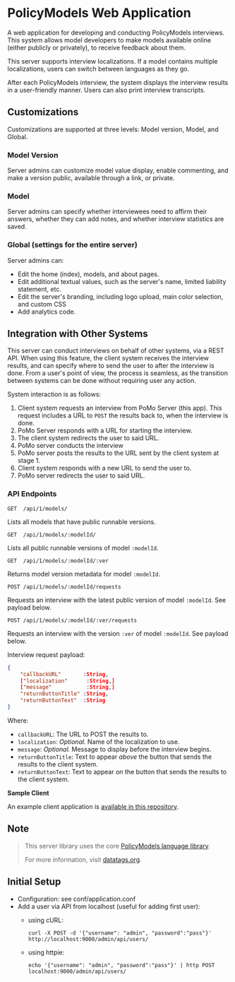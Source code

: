 # PolicyModels Web Application

A web application for developing and conducting PolicyModels interviews. This system allows model developers to make models available online (either publicly or privately), to receive feedback about them.

This server supports interview localizations. If a model contains multiple localizations, users can switch between languages as they go.

After each PolicyModels interview, the system displays the interview results in a user-friendly manner. Users can also print interview transcripts.


## Customizations

Customizations are supported at three levels: Model version, Model, and Global.

### Model Version

Server admins can customize model value display, enable commenting, and make a version public, available through a link, or private.

### Model

Server admins can specify whether interviewees need to affirm their answers, whether they can add notes, and whether interview statistics are saved.

### Global (settings for the entire server)

Server admins can:

* Edit the home (index), models, and about pages.
* Edit additional textual values, such as the server's name, limited liability statement, etc.
* Edit the server's branding, including logo upload, main color selection, and custom CSS
* Add analytics code.

## Integration with Other Systems

This server can conduct interviews on behalf of other systems, via a REST API. When using this feature, the client system receives the interview results, and can specify where to send the user to after the interview is done. From a user's point of view, the process is seamless, as the transition between systems can be done without requiring user any action.

System interaction is as follows:
1. Client system requests an interview from PoMo Server (this app). This request includes a URL to `POST` the results back to, when the interview is done.
2. PoMo Server responds with a URL for starting the interview.
3. The client system redirects the user to said URL.
4. PoMo server conducts the interview
5. PoMo server posts the results to the URL sent by the client system at stage 1.
6. Client system responds with a new URL to send the user to.
7. PoMo server redirects the user to said URL.

### API Endpoints

`GET  /api/1/models/`

Lists all models that have public runnable versions.

`GET  /api/1/models/:modelId/`

Lists all public runnable versions of model `:modelId`.

`GET  /api/1/models/:modelId/:ver`

Returns model version metadata for model `:modelId`.

`POST /api/1/models/:modelId/requests`

Requests an interview with the latest public version of model `:modelId`. See payload below.

`POST /api/1/models/:modelId/:ver/requests`

Requests an interview with the version `:ver` of model `:modelId`. See payload below.

Interview request payload:

```json
{
    "callbackURL"       :String,
    ["localization"      :String,]
    ["message"           :String,]
    "returnButtonTitle" :String,
    "returnButtonText"  :String
}
```

Where: 

* `callbackURL`: The URL to POST the results to.
* `localization`: _Optional._ Name of the localization to use.
* `message`: _Optional._ Message to display before the interview begins.
* `returnButtonTitle`: Text to appear _above_ the button that sends the results to the client system.
* `returnButtonText`: Text to appear _on_ the button that sends the results to the client system.


**Sample Client**

An example client application is [available in this repository](SamplePoMoSClientApp).

## Note

> This server library uses the core [PolicyModels language library](https://github.com/IQSS/DataTaggingLibrary).
>
>For more information, visit [datatags.org](http://datatags.org).

## Initial Setup

* Configuration: see conf/application.conf
* Add a user via API from localhost (useful for adding first user):
    * using cURL:
      
        `curl -X POST -d '{"username": "admin", "password":"pass"}' http://localhost:9000/admin/api/users/` 
    * using httpie:
    
        `echo '{"username": "admin", "password":"pass"}' | http POST localhost:9000/admin/api/users/`
